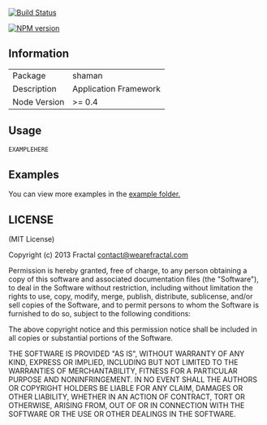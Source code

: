[![Build Status](https://travis-ci.org/wearefractal/shaman.png?branch=master)](https://travis-ci.org/wearefractal/shaman)

[![NPM version](https://badge.fury.io/js/shaman.png)](http://badge.fury.io/js/shaman)

## Information

<table>
<tr> 
<td>Package</td><td>shaman</td>
</tr>
<tr>
<td>Description</td>
<td>Application Framework</td>
</tr>
<tr>
<td>Node Version</td>
<td>>= 0.4</td>
</tr>
</table>

## Usage

```javascript
EXAMPLEHERE
```

## Examples

You can view more examples in the [example folder.](https://github.com/wearefractal/shaman/tree/master/examples)

## LICENSE

(MIT License)

Copyright (c) 2013 Fractal <contact@wearefractal.com>

Permission is hereby granted, free of charge, to any person obtaining
a copy of this software and associated documentation files (the
"Software"), to deal in the Software without restriction, including
without limitation the rights to use, copy, modify, merge, publish,
distribute, sublicense, and/or sell copies of the Software, and to
permit persons to whom the Software is furnished to do so, subject to
the following conditions:

The above copyright notice and this permission notice shall be
included in all copies or substantial portions of the Software.

THE SOFTWARE IS PROVIDED "AS IS", WITHOUT WARRANTY OF ANY KIND,
EXPRESS OR IMPLIED, INCLUDING BUT NOT LIMITED TO THE WARRANTIES OF
MERCHANTABILITY, FITNESS FOR A PARTICULAR PURPOSE AND
NONINFRINGEMENT. IN NO EVENT SHALL THE AUTHORS OR COPYRIGHT HOLDERS BE
LIABLE FOR ANY CLAIM, DAMAGES OR OTHER LIABILITY, WHETHER IN AN ACTION
OF CONTRACT, TORT OR OTHERWISE, ARISING FROM, OUT OF OR IN CONNECTION
WITH THE SOFTWARE OR THE USE OR OTHER DEALINGS IN THE SOFTWARE.
